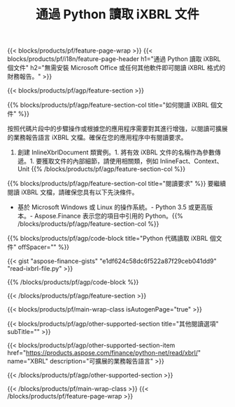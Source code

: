 ﻿---
title: 通過 Python 讀取 iXBRL 文件
description: iXBRL 文件讀取的示例代碼。使用 API 示例代碼在基於 Python 的應用程序中讀取批處理 iXBRL 文件。 
url: /zh-hant/python-net/read/ixbrl/
family: finance
platformtag: python
feature: read
informat: iXBRL
outformat: 
otherformats: 
---
{{< blocks/products/pf/feature-page-wrap >}}
{{< blocks/products/pf/i18n/feature-page-header h1="通過 Python 讀取 iXBRL 個文件" h2="無需安裝 Microsoft Office 或任何其他軟件即可閱讀 iXBRL 格式的財務報告。" >}}

{{< blocks/products/pf/agp/feature-section >}}

{{% blocks/products/pf/agp/feature-section-col title="如何閱讀 iXBRL 個文件" %}}

按照代碼片段中的步驟操作或根據您的應用程序需要對其進行增強，以閱讀可擴展的業務報告語言 iXBRL 文檔。確保在您的應用程序中有閱讀要求。

1. 創建 InlineXbrlDocument 類實例。1. 將有效 iXBRL 文件的名稱作為參數傳遞。1. 要獲取文件的內部細節，請使用相關類，例如 InlineFact、Context、Unit
{{% /blocks/products/pf/agp/feature-section-col %}}

{{% blocks/products/pf/agp/feature-section-col title="閱讀要求" %}}
要繼續閱讀 iXBRL 文檔，請確保您具有以下先決條件。 
- 基於 Microsoft Windows 或 Linux 的操作系統。- Python 3.5 或更高版本。- Aspose.Finance 表示您的項目中引用的 Python。{{% /blocks/products/pf/agp/feature-section-col %}}

{{% blocks/products/pf/agp/code-block title="Python 代碼讀取 iXBRL 個文件" offSpacer="" %}}

{{< gist "aspose-finance-gists" "e1df624c58dc6f522a87f29ceb041dd9" "read-ixbrl-file.py" >}}

{{% /blocks/products/pf/agp/code-block %}}

{{< /blocks/products/pf/agp/feature-section >}}

{{< blocks/products/pf/main-wrap-class isAutogenPage="true" >}}

{{< blocks/products/pf/agp/other-supported-section title="其他閱讀選項" subTitle="" >}}

{{< blocks/products/pf/agp/other-supported-section-item href="https://products.aspose.com/finance/python-net/read/xbrl/" name="XBRL" description="可擴展的業務報告語言" >}}

{{< /blocks/products/pf/agp/other-supported-section >}}

{{< /blocks/products/pf/main-wrap-class >}}
{{< /blocks/products/pf/feature-page-wrap >}}